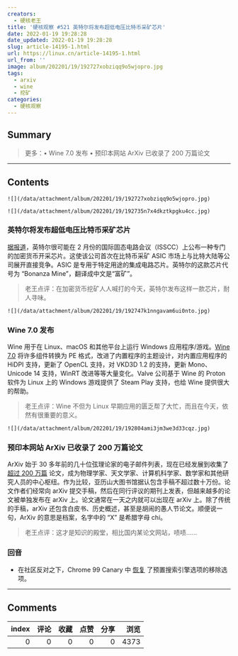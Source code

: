 ```yaml
---
creators:
  - 硬核老王
title: '硬核观察 #521 英特尔将发布超低电压比特币采矿芯片'
date: 2022-01-19 19:28:28
date_updated: 2022-01-19 19:28:28
slug: article-14195-1.html
url: https://linux.cn/article-14195-1.html
url_from: ''
image: album/202201/19/192727xobziqq9o5wjopro.jpg
tags:
  - arxiv
  - wine
  - 挖矿
categories:
  - 硬核观察
---
```


## Summary

> 更多：• Wine 7.0 发布 • 预印本网站 ArXiv 已收录了 200 万篇论文

***

<!-- more -->

## Contents

`![](/data/attachment/album/202201/19/192727xobziqq9o5wjopro.jpg)`

`![](/data/attachment/album/202201/19/192735n7x4dkztkpgku4cc.jpg)`

### 英特尔将发布超低电压比特币采矿芯片

[据报道](https://www.coindesk.com/tech/2022/01/18/intel-to-unveil-ultra-low-voltage-bitcoin-mining-asic-in-february/)，英特尔很可能在 2 月份的国际固态电路会议（ISSCC）上公布一种专门的加密货币开采芯片。这使该公司首次在比特币采矿 ASIC 市场上与比特大陆等公司展开直接竞争。ASIC 是专用于特定用途的集成电路芯片。英特尔的这款芯片代号为 “Bonanza Mine”，翻译成中文是“富矿”。

> 
> 老王点评：在加密货币挖矿人人喊打的今天，英特尔发布这样一款芯片，耐人寻味。
> 
> 
> 

`![](/data/attachment/album/202201/19/192747k1nngavam6ui0nto.jpg)`

### Wine 7.0 发布

Wine 用于在 Linux、macOS 和其他平台上运行 Windows 应用程序/游戏。[Wine 7.0](https://www.winehq.org/announce/7.0) 将许多组件转换为 PE 格式，改进了内置程序的主题设计，对内置应用程序的 HiDPI 支持，更新了 OpenCL 支持，对 VKD3D 1.2 的支持，更新 Mono、Unicode 14 支持，WinRT 改进等等大量变化。Valve 公司基于 Wine 的 Proton 软件为 Linux 上的 Windows 游戏提供了 Steam Play 支持，也给 Wine 提供很大的帮助。

> 
> 老王点评：Wine 不但为 Linux 早期应用的匮乏帮了大忙，而且在今天，依然有很重要的意义。
> 
> 
> 

`![](/data/attachment/album/202201/19/192804ami3jm3we3d33cqz.jpg)`

### 预印本网站 ArXiv 已收录了 200 万篇论文

ArXiv 始于 30 多年前的几十位弦理论家的电子邮件列表，现在已经发展到收集了 [超过 200 万篇](https://arxiv.org/abs/2201.00513) 论文，成为物理学家、天文学家、计算机科学家、数学家和其他研究人员的中心枢纽。作为比较，亚历山大图书馆据认包含手稿不超过数十万份。论文作者们经常向 arXiv 提交手稿，然后在同行评议的期刊上发表，但越来越多的论文被单独发布在 arXiv 上。论文通常在一天之内就可以出现在 arXiv 上。除了传统的手稿，arXiv 还包含白皮书、历史概述，甚至是胡闹的愚人节论文。顺便说一句，ArXiv 的意思是档案，名字中的 “X” 是希腊字母 chi。

> 
> 老王点评：这才是知识的殿堂，相比国内某论文网站，啧啧……
> 
> 
> 

### 回音

* 在社区反对之下，Chrome 99 Canary 中 [恢复](https://techdows.com/2022/01/google-restores-chrome-default-search-engines-delete-option.html) 了预置搜索引擎选项的移除选项。

***

## Comments


|   index |   评论 |   收藏 |   点赞 |   分享 |   浏览 |
|--------:|-------:|-------:|-------:|-------:|-------:|
|       0 |      0 |      0 |      0 |      0 |   4373 |
